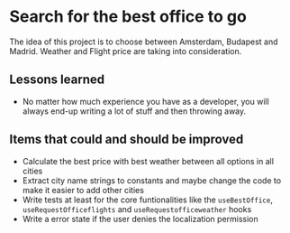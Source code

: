 # Search for the best office to go

The idea of this project is to choose between Amsterdam, Budapest and Madrid. Weather and Flight price are taking into consideration.

## Lessons learned

* No matter how much experience you have as a developer, you will always end-up writing a lot of stuff and then throwing away.

## Items that could and should be improved

* Calculate the best price with best weather between all options in all cities
* Extract city name strings to constants and maybe change the code to make it easier to add other cities
* Write tests at least for the core funtionalities like the `useBestOffice`, `useRequestOfficeflights` and `useRequestofficeweather` hooks
* Write a error state if the user denies the localization permission
